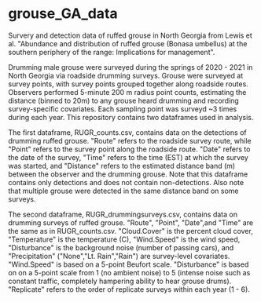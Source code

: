 # grouse_GA_data
Survery and detection data of ruffed grouse in North Georgia from Lewis et al. "Abundance and distribution of ruffed grouse (Bonasa umbellus) at the southern periphery of the range: Implications for management".

Drumming male grouse were surveyed during the springs of 2020 - 2021 in North Georgia via roadside drumming surveys. Grouse were surveyed at survey points, with survey points grouped together along roadside routes. Observers performed 5-minute 200 m radius point counts, estimating the distance (binned to 20m) to any grouse heard drumming and recording survey-specific covariates. Each sampling point was surveyd ~3 times during each year. This repository contains two dataframes used in analysis.

The first dataframe, RUGR_counts.csv, contains data on the detections of drumming ruffed grouse. "Route" refers to the roadside survey route, while "Point" refers to the survey point along the roadside route. "Date" refers to the date of the survey, "Time" refers to the time (EST) at which the survey was started, and "Distance" refers to the estimated distance band (m) between the observer and the drumming grouse. Note that this dataframe contains only detections and does not contain non-detections. Also note that multiple grouse were detected in the same distance band on some surveys.

The second dataframe, RUGR_drummingsurveys.csv, contains data on drumming surveys of ruffed grouse. "Route", "Point", "Date",and "Time" are the same as in RUGR_counts.csv. "Cloud.Cover" is the percent cloud cover, "Temperature" is the temperature (C), "Wind.Speed" is the wind speed, "Disturbance" is the background noise (number of passing cars), and "Precipitation" ("None","Lt. Rain","Rain") are survey-level covariates. "Wind.Speed" is based on a 5-point Beufort scale. "Disturbance" is based on on a 5-point scale from 1 (no ambient noise) to 5 (intense noise such as constant traffic, completely hampering ability to hear grouse drums). "Replicate" refers to the order of replicate surveys within each year (1 - 6).
